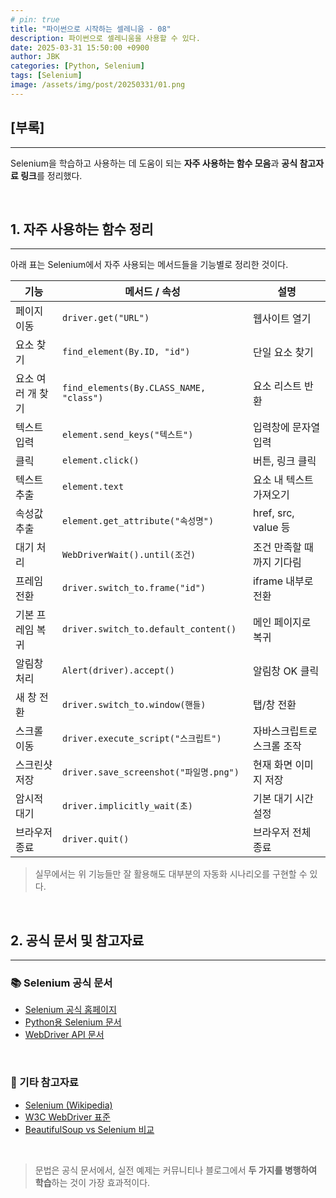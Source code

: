 ```yaml
---
# pin: true
title: "파이썬으로 시작하는 셀레니움 - 08"
description: 파이썬으로 셀레니움을 사용할 수 있다.
date: 2025-03-31 15:50:00 +0900
author: JBK
categories: [Python, Selenium]
tags: [Selenium]
image: /assets/img/post/20250331/01.png
---
```


## **[부록]**
---

Selenium을 학습하고 사용하는 데 도움이 되는 **자주 사용하는 함수 모음**과 **공식 참고자료 링크**를 정리했다.

<br>

<!--------------- 📂 Section 1: 자주 사용하는 함수 정리 ----------------->
## **1. 자주 사용하는 함수 정리**
---

아래 표는 Selenium에서 자주 사용되는 메서드들을 기능별로 정리한 것이다.

| 기능              | 메서드 / 속성                           | 설명                       |
| ----------------- | --------------------------------------- | -------------------------- |
| 페이지 이동       | `driver.get("URL")`                     | 웹사이트 열기              |
| 요소 찾기         | `find_element(By.ID, "id")`             | 단일 요소 찾기             |
| 요소 여러 개 찾기 | `find_elements(By.CLASS_NAME, "class")` | 요소 리스트 반환           |
| 텍스트 입력       | `element.send_keys("텍스트")`           | 입력창에 문자열 입력       |
| 클릭              | `element.click()`                       | 버튼, 링크 클릭            |
| 텍스트 추출       | `element.text`                          | 요소 내 텍스트 가져오기    |
| 속성값 추출       | `element.get_attribute("속성명")`       | href, src, value 등        |
| 대기 처리         | `WebDriverWait().until(조건)`           | 조건 만족할 때까지 기다림  |
| 프레임 전환       | `driver.switch_to.frame("id")`          | iframe 내부로 전환         |
| 기본 프레임 복귀  | `driver.switch_to.default_content()`    | 메인 페이지로 복귀         |
| 알림창 처리       | `Alert(driver).accept()`                | 알림창 OK 클릭             |
| 새 창 전환        | `driver.switch_to.window(핸들)`         | 탭/창 전환                 |
| 스크롤 이동       | `driver.execute_script("스크립트")`     | 자바스크립트로 스크롤 조작 |
| 스크린샷 저장     | `driver.save_screenshot("파일명.png")`  | 현재 화면 이미지 저장      |
| 암시적 대기       | `driver.implicitly_wait(초)`            | 기본 대기 시간 설정        |
| 브라우저 종료     | `driver.quit()`                         | 브라우저 전체 종료         |

> 실무에서는 위 기능들만 잘 활용해도 대부분의 자동화 시나리오를 구현할 수 있다.

<br>

<!--------------- 📂 Section 2: 공식 문서 및 참고자료 ----------------->
## **2. 공식 문서 및 참고자료**
---

### 📚 Selenium 공식 문서

- [Selenium 공식 홈페이지](https://www.selenium.dev/)  
- [Python용 Selenium 문서](https://selenium-python.readthedocs.io/)  
- [WebDriver API 문서](https://www.selenium.dev/documentation/webdriver/)

<br>

### 📘 기타 참고자료

- [Selenium (Wikipedia)](https://en.wikipedia.org/wiki/Selenium_(software))  
- [W3C WebDriver 표준](https://www.w3.org/TR/webdriver2/)  
- [BeautifulSoup vs Selenium 비교](https://realpython.com/beautiful-soup-web-scraper-python/)

<br>

> 문법은 공식 문서에서, 실전 예제는 커뮤니티나 블로그에서 **두 가지를 병행하여 학습**하는 것이 가장 효과적이다.

